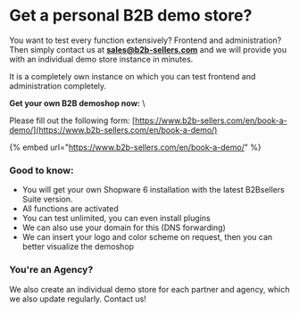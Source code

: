 # Get a personal B2B demo store?

You want to test every function extensively? Frontend and administration? Then simply contact us at **sales@b2b-sellers.com** and we will provide you with an individual demo store instance in minutes.

It is a completely own instance on which you can test frontend and administration completely.

**Get your own B2B demoshop now:** \


Please fill out the following form: [https://www.b2b-sellers.com/en/book-a-demo/](https://www.b2b-sellers.com/en/book-a-demo/)

{% embed url="https://www.b2b-sellers.com/en/book-a-demo/" %}

### Good to know:

* You will get your own Shopware 6 installation with the latest B2Bsellers Suite version.
* All functions are activated
* You can test unlimited, you can even install plugins
* We can also use your domain for this (DNS forwarding)
* We can insert your logo and color scheme on request, then you can better visualize the demoshop

### You're an Agency?&#x20;

We also create an individual demo store for each partner and agency, which we also update regularly. Contact us!
